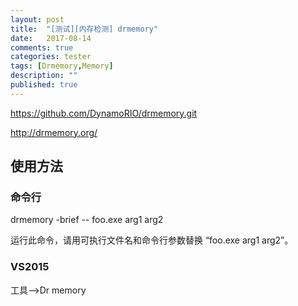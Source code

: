 ```yaml
---
layout: post
title:  "[测试][内存检测] drmemory"
date:   2017-08-14
comments: true
categories: tester
tags: [Drmemory,Memory]
description: ""
published: true
---
```


<a href="https://github.com/DynamoRIO/drmemory.git" target="_blank">https://github.com/DynamoRIO/drmemory.git</a>

<a href="http://drmemory.org/" target="_blank">http://drmemory.org/</a>

## 使用方法

### 命令行

drmemory -brief -- foo.exe arg1 arg2

运行此命令，请用可执行文件名和命令行参数替换 “foo.exe arg1 arg2”。

### VS2015

工具-->Dr memory
